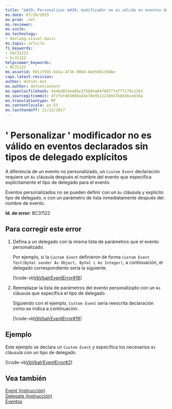 ```yaml
---
title: "&#39; Personalizar &#39; modificador no es válido en eventos declarados sin tipos de delegado explícitos"
ms.date: 07/20/2015
ms.prod: .net
ms.reviewer: 
ms.suite: 
ms.technology:
- devlang-visual-basic
ms.topic: article
f1_keywords:
- vbc31122
- bc31122
helpviewer_keywords:
- BC31122
ms.assetid: 6911f0d1-641a-473b-906d-8ee5681194be
caps.latest.revision: 
author: dotnet-bot
ms.author: dotnetcontent
ms.openlocfilehash: 844bd033ea05e373b04a04f80777af77179c1263
ms.sourcegitcommit: 4f3fef493080a43e70e951223894768d36ce430a
ms.translationtype: MT
ms.contentlocale: es-ES
ms.lasthandoff: 11/21/2017
---
```

# <a name="39custom39-modifier-is-not-valid-on-events-declared-without-explicit-delegate-types"></a>&#39; Personalizar &#39; modificador no es válido en eventos declarados sin tipos de delegado explícitos
A diferencia de un evento no personalizado, un `Custom Event` declaración requiere un `As` cláusula después el nombre del evento que especifica explícitamente el tipo de delegado para el evento.  
  
 Eventos personalizados no se pueden definir con un `As` cláusula y explícito tipo de delegado, o con un parámetro de lista inmediatamente después del nombre de evento.  
  
 **Id. de error:** BC31122  
  
## <a name="to-correct-this-error"></a>Para corregir este error  
  
1.  Defina a un delegado con la misma lista de parámetros que el evento personalizado.  
  
     Por ejemplo, si la `Custom Event` definieron de forma `Custom Event Test(ByVal sender As Object, ByVal i As Integer)`, a continuación, el delegado correspondiente sería la siguiente.  
  
     [!code-vb[VbVbalrEventError#18](../../../visual-basic/language-reference/error-messages/codesnippet/VisualBasic/custom-modifier-is-not-valid-on-events-declared-without-explicit-delegate-types_1.vb)]  
  
2.  Reemplazar la lista de parámetros del evento personalizado con un `As` cláusula que especifica el tipo de delegado.  
  
     Siguiendo con el ejemplo, `Custom Event` sería reescrita declaración como se indica a continuación.  
  
     [!code-vb[VbVbalrEventError#19](../../../visual-basic/language-reference/error-messages/codesnippet/VisualBasic/custom-modifier-is-not-valid-on-events-declared-without-explicit-delegate-types_2.vb)]  
  
## <a name="example"></a>Ejemplo  
 Este ejemplo se declara un `Custom Event` y especifica los necesarios `As` cláusula con un tipo de delegado.  
  
 [!code-vb[VbVbalrEventError#2](../../../visual-basic/language-reference/error-messages/codesnippet/VisualBasic/custom-modifier-is-not-valid-on-events-declared-without-explicit-delegate-types_3.vb)]  
  
## <a name="see-also"></a>Vea también  
 [Event (instrucción)](../../../visual-basic/language-reference/statements/event-statement.md)  
 [Delegate (instrucción)](../../../visual-basic/language-reference/statements/delegate-statement.md)  
 [Eventos](../../../visual-basic/programming-guide/language-features/events/index.md)
